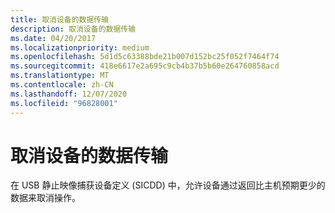 ```yaml
---
title: 取消设备的数据传输
description: 取消设备的数据传输
ms.date: 04/20/2017
ms.localizationpriority: medium
ms.openlocfilehash: 5d1d5c63388bde21b007d152bc25f052f7464f74
ms.sourcegitcommit: 418e6617e2a695c9cb4b37b5b60e264760858acd
ms.translationtype: MT
ms.contentlocale: zh-CN
ms.lasthandoff: 12/07/2020
ms.locfileid: "96828001"
---
```

# <a name="canceling-a-data-transfer-by-a-device"></a>取消设备的数据传输





在 USB 静止映像捕获设备定义 (SICDD) 中，允许设备通过返回比主机预期更少的数据来取消操作。

 

 




